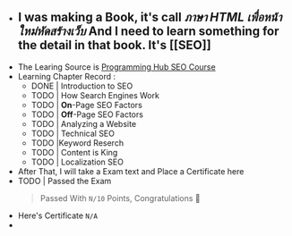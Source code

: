 - I was making a Book, it's call *ภาษา HTML เพื่อหน้าใหม่หัดสร้างเว็บ* And I need to learn something for the detail in that book. It's [[SEO]]
  ---
- The Learing Source is [Programming Hub SEO Course](https://programminghub.io/coursedetail/programming/learn/SEO/70)
- Learning Chapter Record :
	- DONE | Introduction to SEO
	- TODO | How Search Engines Work
	- TODO | **On**-Page SEO Factors
	- TODO | **Off**-Page SEO Factors
	- TODO | Analyzing a Website
	- TODO | Technical SEO
	- TODO |Keyword Reserch
	- TODO | Content is King
	- TODO | Localization SEO
- After That, I will take a Exam text and Place a Certificate here
- TODO | Passed the Exam
  > Passed With `N/10` Points, Congratulations 🎉
- Here's Certificate `N/A`
-